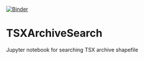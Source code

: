 [![Binder](https://gke.mybinder.org/badge_logo.svg)](https://gke.mybinder.org/v2/gh/fastice/TSXArchiveSearch/master?urlpath=lab)
# TSXArchiveSearch
Jupyter notebook for searching TSX archive shapefile
